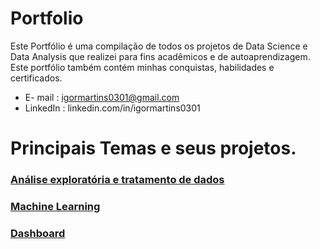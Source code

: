 # Portfolio
Este Portfólio é uma compilação de todos os projetos de Data Science e Data Analysis que realizei para fins acadêmicos e  de autoaprendizagem. Este portfólio também contém minhas conquistas, habilidades e certificados.

* E- mail : igormartins0301@gmail.com
* LinkedIn : linkedin.com/in/igormartins0301

# Principais Temas e seus projetos.


### [Análise exploratória e tratamento de dados](https://github.com/igormartins0301/Analises_exploratorias_dados)


### [Machine Learning](https://github.com/igormartins0301/Machine_Learning)



### [Dashboard](https://github.com/igormartins0301/Dashboards/blob/main/README.md)
